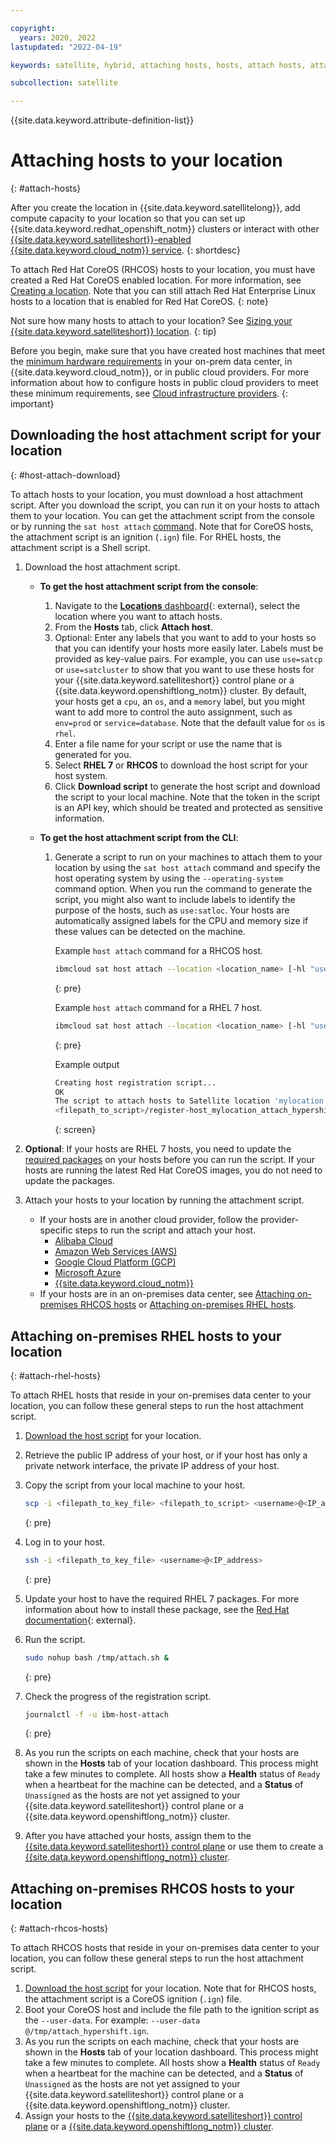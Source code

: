 ```yaml
---

copyright:
  years: 2020, 2022
lastupdated: "2022-04-19"

keywords: satellite, hybrid, attaching hosts, hosts, attach hosts, attach hosts to location

subcollection: satellite

---
```


{{site.data.keyword.attribute-definition-list}}

# Attaching hosts to your location
{: #attach-hosts}

After you create the location in {{site.data.keyword.satellitelong}}, add compute capacity to your location so that you can set up {{site.data.keyword.redhat_openshift_notm}} clusters or interact with other [{{site.data.keyword.satelliteshort}}-enabled {{site.data.keyword.cloud_notm}} service](/docs/satellite?topic=satellite-managed-services).
{: shortdesc}

To attach Red Hat CoreOS (RHCOS) hosts to your location, you must have created a Red Hat CoreOS enabled location. For more information, see [Creating a location](/docs/satellite?topic=satellite-locations). Note that you can still attach Red Hat Enterprise Linux hosts to a location that is enabled for Red Hat CoreOS.
{: note}

Not sure how many hosts to attach to your location? See [Sizing your {{site.data.keyword.satelliteshort}} location](/docs/satellite?topic=satellite-about-locations#location-sizing).
{: tip}

Before you begin, make sure that you have created host machines that meet the [minimum hardware requirements](/docs/satellite?topic=satellite-host-reqs) in your on-prem data center, in {{site.data.keyword.cloud_notm}}, or in public cloud providers. For more information about how to configure hosts in public cloud providers to meet these minimum requirements, see [Cloud infrastructure providers](/docs/satellite?topic=satellite-infrastructure-plan).
{: important}

## Downloading the host attachment script for your location
{: #host-attach-download}

To attach hosts to your location, you must download a host attachment script. After you download the script, you can run it on your hosts to attach them to your location. You can get the attachment script from the console or by running the `sat host attach` [command](/docs/satellite?topic=satellite-satellite-cli-reference#host-attach). Note that for CoreOS hosts, the attachment script is an ignition (`.ign`) file. For RHEL hosts, the attachment script is a Shell script.

1. Download the host attachment script. 
    * **To get the host attachment script from the console**:
        1. Navigate to the [**Locations** dashboard](https://cloud.ibm.com/satellite/locations){: external}, select the location where you want to attach hosts.  
        2. From the **Hosts** tab, click **Attach host**.
        3. Optional: Enter any labels that you want to add to your hosts so that you can identify your hosts more easily later. Labels must be provided as key-value pairs. For example, you can use `use=satcp` or `use=satcluster` to show that you want to use these hosts for your {{site.data.keyword.satelliteshort}} control plane or a {{site.data.keyword.openshiftlong_notm}} cluster. By default, your hosts get a `cpu`, an `os`, and a `memory` label, but you might want to add more to control the auto assignment, such as `env=prod` or `service=database`. Note that the default value for `os` is `rhel`.
        4. Enter a file name for your script or use the name that is generated for you.
        5. Select **RHEL 7** or **RHCOS** to download the host script for your host system.
        6. Click **Download script** to generate the host script and download the script to your local machine. Note that the token in the script is an API key, which should be treated and protected as sensitive information.
        
    * **To get the host attachment script from the CLI**:
        1. Generate a script to run on your machines to attach them to your location by using the `sat host attach` command and specify the host operating system by using the `--operating-system` command option. When you run the command to generate the script, you might also want to include labels to identify the purpose of the hosts, such as `use:satloc`. Your hosts are automatically assigned labels for the CPU and memory size if these values can be detected on the machine.

            Example `host attach` command for a RHCOS host.
            
            ```sh
            ibmcloud sat host attach --location <location_name> [-hl "use=satloc"] --operating-system RHCOS
            ```
            {: pre}

            Example `host attach` command for a RHEL 7 host.
            ```sh
            ibmcloud sat host attach --location <location_name> [-hl "use=satloc"] --operating-system RHEL
            ```
            {: pre}
            
            Example output
            ```sh
            Creating host registration script...
            OK
            The script to attach hosts to Satellite location 'mylocation' was downloaded to the following location:
            <filepath_to_script>/register-host_mylocation_attach_hypershift.ign
            ```
            {: screen}
     

1. **Optional**: If your hosts are RHEL 7 hosts, you need to update the [required packages](/docs/satellite?topic=satellite-host-reqs) on your hosts before you can run the script. If your hosts are running the latest Red Hat CoreOS images, you do not need to update the packages.

1. Attach your hosts to your location by running the attachment script.
    * If your hosts are in another cloud provider, follow the provider-specific steps to run the script and attach your host. 
        - [Alibaba Cloud](/docs/satellite?topic=satellite-alibaba)
        - [Amazon Web Services (AWS)](/docs/satellite?topic=satellite-aws)
        - [Google Cloud Platform (GCP)](/docs/satellite?topic=satellite-gcp)
        - [Microsoft Azure](/docs/satellite?topic=satellite-azure)
        - [{{site.data.keyword.cloud_notm}}](/docs/satellite?topic=satellite-ibm)
    * If your hosts are in an on-premises data center, see [Attaching on-premises RHCOS hosts](#attach-rhel-hosts) or [Attaching on-premises RHEL hosts](#attach-rhel-hosts-console).

## Attaching on-premises RHEL hosts to your location
{: #attach-rhel-hosts}

To attach RHEL hosts that reside in your on-premises data center to your location, you can follow these general steps to run the host attachment script.

1. [Download the host script](#attach-hosts) for your location.
2. Retrieve the public IP address of your host, or if your host has only a private network interface, the private IP address of your host.      
3. Copy the script from your local machine to your host.
    ```sh
    scp -i <filepath_to_key_file> <filepath_to_script> <username>@<IP_address>:/tmp/attach.sh
    ```
    {: pre}        

4. Log in to your host.
    ```sh
    ssh -i <filepath_to_key_file> <username>@<IP_address>
    ```
    {: pre}

5. Update your host to have the required RHEL 7 packages. For more information about how to install these package, see the [Red Hat documentation](https://access.redhat.com/solutions/253273){: external}.
6. Run the script.
    ```sh
    sudo nohup bash /tmp/attach.sh &
    ```
    {: pre}

7. Check the progress of the registration script.
    ```sh
    journalctl -f -u ibm-host-attach
    ```
    {: pre}

8. As you run the scripts on each machine, check that your hosts are shown in the **Hosts** tab of your location dashboard. This process might take a few minutes to complete. All hosts show a **Health** status of `Ready` when a heartbeat for the machine can be detected, and a **Status** of `Unassigned` as the hosts are not yet assigned to your {{site.data.keyword.satelliteshort}} control plane or a {{site.data.keyword.openshiftlong_notm}} cluster.

9. After you have attached your hosts, assign them to the [{{site.data.keyword.satelliteshort}} control plane](/docs/satellite?topic=satellite-locations#setup-control-plane) or use them to create a [{{site.data.keyword.openshiftlong_notm}} cluster](/docs/openshift?topic=openshift-satellite-clusters).

## Attaching on-premises RHCOS hosts to your location
{: #attach-rhcos-hosts}

To attach RHCOS hosts that reside in your on-premises data center to your location, you can follow these general steps to run the host attachment script.

1. [Download the host script](#attach-hosts) for your location. Note that for RHCOS hosts, the attachment script is a CoreOS ignition (`.ign`) file.
2. Boot your CoreOS host and include the file path to the ignition script as the `--user-data`. For example: `--user-data @/tmp/attach_hypershift.ign`.
3. As you run the scripts on each machine, check that your hosts are shown in the **Hosts** tab of your location dashboard. This process might take a few minutes to complete. All hosts show a **Health** status of `Ready` when a heartbeat for the machine can be detected, and a **Status** of `Unassigned` as the hosts are not yet assigned to your {{site.data.keyword.satelliteshort}} control plane or a {{site.data.keyword.openshiftlong_notm}} cluster.
4. Assign your hosts to the [{{site.data.keyword.satelliteshort}} control plane](/docs/satellite?topic=satellite-locations#setup-control-plane) or a [{{site.data.keyword.openshiftlong_notm}} cluster](/docs/openshift?topic=openshift-satellite-clusters).







